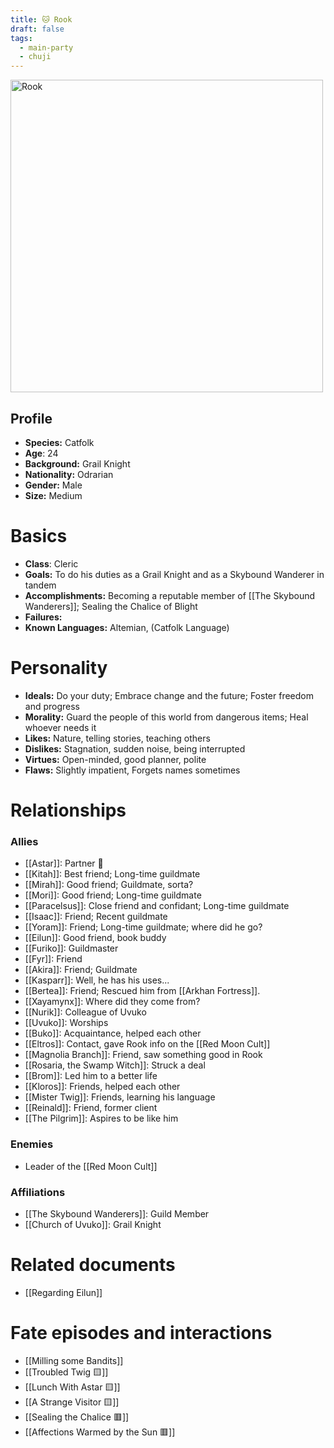 ```yaml
---
title: 🐱 Rook
draft: false
tags:
  - main-party
  - chuji
---
```

<img src="./images/RookFull.jpg" height="500" alt="Rook"> <br />

## Profile

- **Species:** Catfolk
- **Age**: 24
- **Background:** Grail Knight
- **Nationality:** Odrarian
- **Gender:** Male
- **Size:** Medium
# Basics

- **Class**: Cleric
- **Goals:** To do his duties as a Grail Knight and as a Skybound Wanderer in tandem
- **Accomplishments:** Becoming a reputable member of [[The Skybound Wanderers]]; Sealing the Chalice of Blight
- **Failures:** 
- **Known Languages:** Altemian, (Catfolk Language)
# Personality

- **Ideals:** Do your duty; Embrace change and the future; Foster freedom and progress
- **Morality:** Guard the people of this world from dangerous items; Heal whoever needs it
- **Likes:** Nature, telling stories, teaching others
- **Dislikes:** Stagnation, sudden noise, being interrupted
- **Virtues:** Open-minded, good planner, polite
- **Flaws:** Slightly impatient, Forgets names sometimes 
# Relationships

### Allies
- [[Astar]]: Partner 💚
- [[Kitah]]: Best friend; Long-time guildmate
- [[Mirah]]: Good friend; Guildmate, sorta?
- [[Mori]]: Good friend; Long-time guildmate
- [[Paracelsus]]: Close friend and confidant; Long-time guildmate
- [[Isaac]]: Friend; Recent guildmate
- [[Yoram]]: Friend; Long-time guildmate; where did he go?
- [[Eilun]]: Good friend, book buddy
- [[Furiko]]: Guildmaster
- [[Fyr]]: Friend
- [[Akira]]: Friend; Guildmate
- [[Kasparr]]: Well, he has his uses...
- [[Bertea]]: Friend; Rescued him from [[Arkhan Fortress]].
- [[Xayamynx]]: Where did they come from?
- [[Nurik]]: Colleague of Uvuko
- [[Uvuko]]: Worships
- [[Buko]]: Acquaintance, helped each other
- [[Eltros]]: Contact, gave Rook info on the [[Red Moon Cult]]
- [[Magnolia Branch]]: Friend, saw something good in Rook
- [[Rosaria, the Swamp Witch]]: Struck a deal
- [[Brom]]: Led him to a better life
- [[Kloros]]: Friends, helped each other
- [[Mister Twig]]: Friends, learning his language
- [[Reinald]]: Friend, former client
- [[The Pilgrim]]: Aspires to be like him
### Enemies
- Leader of the [[Red Moon Cult]]
###  Affiliations
- [[The Skybound Wanderers]]: Guild Member
- [[Church of Uvuko]]: Grail Knight
# Related documents
- [[Regarding Eilun]]
# Fate episodes and interactions
- [[Milling some Bandits]]
- [[Troubled Twig 🟨]]
- [[Lunch With Astar 🟨]]
- [[A Strange Visitor 🟨]]
- [[Sealing the Chalice 🟥]]
- [[Affections Warmed by the Sun 🟥]]